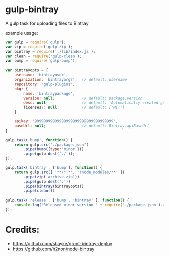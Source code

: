 gulp-bintray
============

A gulp task for uploading files to Bintray

example usage: 
```javascript
var gulp = require('gulp');
var zip = require('gulp-zip');
var bintray = require('./lib/index.js');
var clean = require('gulp-clean');
var bump = require('gulp-bump');

var bintrayopts = {
    username: 'bintrayuser',
    organization: 'bintrayorgs';  // default: username
    repository: 'gulp-plugins',
    pkg: {
        name: 'bintraypackage',
        version: null;            // default: package.version
        desc: null;               // default: 'Automatically created gulp-bintray package'
        licenses?: null;          // default: ['MIT'] 
    }

    apikey: '99999999999999999999999999999999999',
    baseUrl: null;                // default: Bintray.apiBaseUrl
}

gulp.task('bump', function() {
    return gulp.src('./package.json')
        .pipe(bump({type:'minor'}))
        .pipe(gulp.dest('./'));
});

gulp.task('bintray', ['bump'], function() {
    return gulp.src([ '**/*.*', '!node_modules/**' ])
        .pipe(zip('archive.zip'))	
        .pipe(gulp.dest('.'))
        .pipe(bintray(bintrayopts))
        .pipe(clean())

gulp.task('release', ['bump', 'bintray' ], function() {
    console.log('Released minor version ' + require('./package.json').version);
});

```
Credits:
========

- https://github.com/shayke/grunt-bintray-deploy
- https://github.com/h2non/node-bintray

